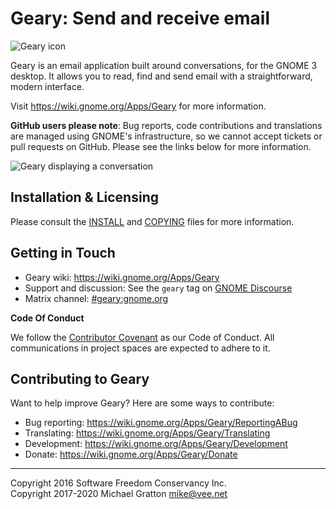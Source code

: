 
Geary: Send and receive email
=============================

![Geary icon](https://wiki.gnome.org/Apps/Geary?action=AttachFile&do=get&target=geary-3-32-256-logo.png)

Geary is an email application built around conversations, for the
GNOME 3 desktop. It allows you to read, find and send email with a
straightforward, modern interface.

Visit https://wiki.gnome.org/Apps/Geary for more information.

**GitHub users please note**: Bug reports, code contributions and
translations are managed using GNOME's infrastructure, so we cannot
accept tickets or pull requests on GitHub. Please see the links below
for more information.

![Geary displaying a conversation](https://wiki.gnome.org/Apps/Geary?action=AttachFile&amp;do=get&amp;target=geary-3-32-main-window.png)

Installation & Licensing
------------------------

Please consult the [INSTALL](./INSTALL) and [COPYING](./COPYING) files
for more information.

Getting in Touch
----------------

 * Geary wiki: https://wiki.gnome.org/Apps/Geary
 * Support and discussion: See the `geary` tag on [GNOME Discourse](https://discourse.gnome.org/tags/c/applications/7/geary)
 * Matrix channel: [#geary:gnome.org](https://gnome.element.io/#/room/#geary:gnome.org)

**Code Of Conduct**

We follow the [Contributor Covenant](./code-of-conduct.md) as our
Code of Conduct. All communications in project spaces are expected to
adhere to it.

Contributing to Geary
---------------------

Want to help improve Geary? Here are some ways to contribute:

 * Bug reporting: https://wiki.gnome.org/Apps/Geary/ReportingABug
 * Translating:   https://wiki.gnome.org/Apps/Geary/Translating
 * Development:   https://wiki.gnome.org/Apps/Geary/Development
 * Donate:        https://wiki.gnome.org/Apps/Geary/Donate

---
Copyright 2016 Software Freedom Conservancy Inc.  
Copyright 2017-2020 Michael Gratton <mike@vee.net>
